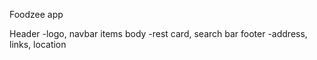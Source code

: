 Foodzee app

Header
-logo, navbar items
body
-rest card, search bar
footer
-address, links, location
